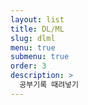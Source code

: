 ```yaml
---
layout: list
title: DL/ML
slug: dlml
menu: true
submenu: true
order: 3
description: >
  공부기록 때려넣기
---
```


